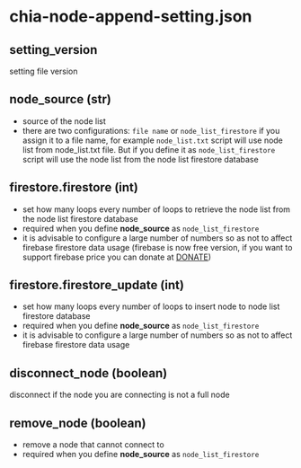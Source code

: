 # chia-node-append-setting.json

## setting_version
setting file version

## node_source (str)
* source of the node list
* there are two configurations: `file name` or `node_list_firestore` if you assign it to a file name, for example `node_list.txt` script will use node list from node_list.txt file. But if you define it as `node_list_firestore` script will use the node list from the node list firestore database

## firestore.firestore (int)
* set how many loops every number of loops to retrieve the node list from the node list firestore database
* required when you define **node_source** as `node_list_firestore`
* it is advisable to configure a large number of numbers so as not to affect firebase firestore data usage (firebase is now free version, if you want to support firebase price you can donate at [DONATE](https://github.com/ForestCrazy/chia-node-append#donate-for-development-))

## firestore.firestore_update (int)
* set how many loops every number of loops to insert node to node list firestore database
* required when you define **node_source** as `node_list_firestore`
* it is advisable to configure a large number of numbers so as not to affect firebase firestore data usage

## disconnect_node (boolean)
disconnect if the node you are connecting is not a full node

## remove_node (boolean)
* remove a node that cannot connect to
* required when you define **node_source** as `node_list_firestore`